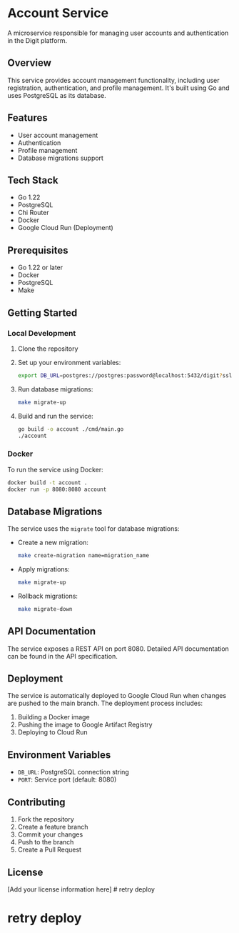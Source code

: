 # Account Service

A microservice responsible for managing user accounts and authentication in the Digit platform.

## Overview

This service provides account management functionality, including user registration, authentication, and profile management. It's built using Go and uses PostgreSQL as its database.

## Features

- User account management
- Authentication
- Profile management
- Database migrations support

## Tech Stack  

- Go 1.22 
- PostgreSQL
- Chi Router
- Docker
- Google Cloud Run (Deployment)

## Prerequisites

- Go 1.22 or later
- Docker
- PostgreSQL
- Make

## Getting Started

### Local Development

1. Clone the repository
2. Set up your environment variables:
   ```bash
   export DB_URL=postgres://postgres:password@localhost:5432/digit?sslmode=disable
   ```

3. Run database migrations:
   ```bash
   make migrate-up
   ```

4. Build and run the service:
   ```bash
   go build -o account ./cmd/main.go
   ./account
   ```

### Docker

To run the service using Docker:

```bash
docker build -t account .
docker run -p 8080:8080 account
```

## Database Migrations

The service uses the `migrate` tool for database migrations:

- Create a new migration:
  ```bash
  make create-migration name=migration_name
  ```

- Apply migrations:
  ```bash
  make migrate-up
  ```

- Rollback migrations:
  ```bash
  make migrate-down
  ```

## API Documentation

The service exposes a REST API on port 8080. Detailed API documentation can be found in the API specification.

## Deployment

The service is automatically deployed to Google Cloud Run when changes are pushed to the main branch. The deployment process includes:

1. Building a Docker image
2. Pushing the image to Google Artifact Registry
3. Deploying to Cloud Run

## Environment Variables

- `DB_URL`: PostgreSQL connection string
- `PORT`: Service port (default: 8080)

## Contributing

1. Fork the repository
2. Create a feature branch
3. Commit your changes
4. Push to the branch
5. Create a Pull Request

## License

[Add your license information here] # retry deploy
# retry deploy
